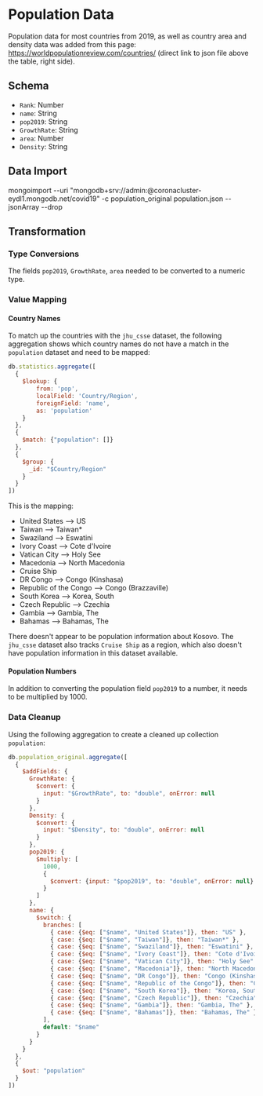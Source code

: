 # Population Data

Population data for most countries from 2019, as well as country area and density data was added from this page: https://worldpopulationreview.com/countries/ (direct link to json file above the table, right side).

## Schema

- `Rank`: Number 
- `name`: String
- `pop2019`: String
- `GrowthRate`: String
- `area`: Number
- `Density`: String

## Data Import

mongoimport --uri "mongodb+srv://admin:<password>@coronacluster-eydl1.mongodb.net/covid19" -c population_original population.json --jsonArray --drop

## Transformation

### Type Conversions

The fields `pop2019`, `GrowthRate`, `area` needed to be converted to a numeric type. 

### Value Mapping

#### Country Names

To match up the countries with the `jhu_csse` dataset, the following aggregation shows which country names do not have a match in the `population` dataset and need to be mapped: 

```js
db.statistics.aggregate([
  {
    $lookup: {
        from: 'pop',
        localField: 'Country/Region',
        foreignField: 'name',
        as: 'population'
    }
  },
  {
    $match: {"population": []}
  },
  {
    $group: {
      _id: "$Country/Region"
    }
  }
])
```
This is the mapping: 

- United States --> US
- Taiwan --> Taiwan*
- Swaziland --> Eswatini
- Ivory Coast --> Cote d'Ivoire
- Vatican City --> Holy See
- Macedonia --> North Macedonia
- Cruise Ship
- DR Congo --> Congo (Kinshasa)
- Republic of the Congo --> Congo (Brazzaville)
- South Korea --> Korea, South
- Czech Republic --> Czechia
- Gambia --> Gambia, The
- Bahamas --> Bahamas, The

There doesn't appear to be population information about Kosovo. The `jhu_csse` dataset also tracks `Cruise Ship` as a region, which also doesn't have population information in this dataset available.

#### Population Numbers

In addition to converting the population field `pop2019` to a number, it needs to be multiplied by 1000. 

### Data Cleanup

Using the following aggregation to create a cleaned up collection `population`: 

```js
db.population_original.aggregate([
  {
    $addFields: {
      GrowthRate: {
        $convert: {
          input: "$GrowthRate", to: "double", onError: null
        }
      },
      Density: {
        $convert: {
          input: "$Density", to: "double", onError: null
        }
      },
      pop2019: {
        $multiply: [
          1000,
          {
            $convert: {input: "$pop2019", to: "double", onError: null}
          }
        ]
      },
      name: {
        $switch: {
          branches: [
            { case: {$eq: ["$name", "United States"]}, then: "US" },
            { case: {$eq: ["$name", "Taiwan"]}, then: "Taiwan*" },
            { case: {$eq: ["$name", "Swaziland"]}, then: "Eswatini" },
            { case: {$eq: ["$name", "Ivory Coast"]}, then: "Cote d'Ivoire" },
            { case: {$eq: ["$name", "Vatican City"]}, then: "Holy See" },
            { case: {$eq: ["$name", "Macedonia"]}, then: "North Macedonia" },
            { case: {$eq: ["$name", "DR Congo"]}, then: "Congo (Kinshasa)" },
            { case: {$eq: ["$name", "Republic of the Congo"]}, then: "Congo (Brazzaville)" },
            { case: {$eq: ["$name", "South Korea"]}, then: "Korea, South" },
            { case: {$eq: ["$name", "Czech Republic"]}, then: "Czechia" },
            { case: {$eq: ["$name", "Gambia"]}, then: "Gambia, The" },
            { case: {$eq: ["$name", "Bahamas"]}, then: "Bahamas, The" },
          ],
          default: "$name"
        }
      }
    }
  }, 
  {
    $out: "population"
  }
])
```



